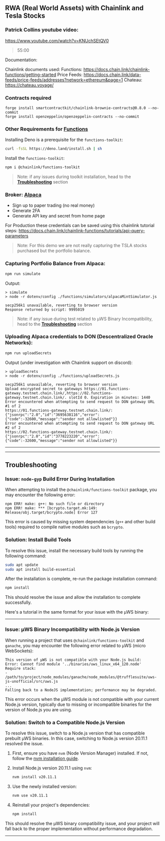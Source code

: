 ## RWA (Real World Assets) with Chainlink and Tesla Stocks

### Patrick Collins youtube video:
https://www.youtube.com/watch?v=KNUchSEtQV0
> 55:00

Documentation:

Chainlink documents used:
Functions: https://docs.chain.link/chainlink-functions/getting-started
Price Feeds: https://docs.chain.link/data-feeds/price-feeds/addresses?network=ethereum&page=1
Chateau: https://chateau.voyage/

### Contracts required
```shell
forge install smartcontractkit/chainlink-brownie-contracts@0.8.0 --no-commit
forge install openzeppelin/openzeppelin-contracts --no-commit
```


### Other Requirements for [Functions](https://www.npmjs.com/package/@chainlink/functions-toolkit)

Installing Deno is a prerequisite for the `functions-toolkit`:

```bash
curl -fsSL https://deno.land/install.sh | sh
```

Install the `functions-toolkit`:

```bash
npm i @chainlink/functions-toolkit
```
> Note: if any issues during toolkit installation, head to the [**Troubleshooting**](#troubleshooting) section

### Broker: [Alpaca](https://alpaca.markets/)
* Sign up to paper trading (no real money)
* Generate 2FA
* Generate API key and secret from home page
    

For Production these credentials can be saved using this chainlink tutorial steps:
https://docs.chain.link/chainlink-functions/tutorials/api-query-parameters

>Note: For this demo we are not really capturing the TSLA stocks purchased but the portfolio balance.

### Capturing Portfolio Balance from Alpaca:

```bash
npm run simulate
```
Output:
```
> simulate
> node -r dotenv/config ./functions/simulators/alpacaMintSimulator.js

secp256k1 unavailable, reverting to browser version
Response returned by script: 9995019
```

> Note: if any issue during test related to µWS Binary Incompatibility, head to the [**Troubleshooting**](#troubleshooting) section

### Uploading Alpaca credentials to DON (Descentralized Oracle Networks):

```bash
npm run uploadSecrets
```
Output (under investigation with Chainlink support on discord):
```
> uploadSecrets
> node -r dotenv/config ./functions/uploadSecrets.js

secp256k1 unavailable, reverting to browser version
Upload encrypted secret to gateways https://01.functions-gateway.testnet.chain.link/,https://02.functions-gateway.testnet.chain.link/. slotId 0. Expiration in minutes: 1440
Error encountered when attempting to send request to DON gateway URL #1 of 2
https://01.functions-gateway.testnet.chain.link/:
{"jsonrpc":"2.0","id":"3695638116","error":{"code":-32600,"message":"sender not allowlisted"}}
Error encountered when attempting to send request to DON gateway URL #2 of 2
https://02.functions-gateway.testnet.chain.link/:
{"jsonrpc":"2.0","id":"3778223220","error":{"code":-32600,"message":"sender not allowlisted"}}
```




---


---
## Troubleshooting
### Issue: `node-gyp` Build Error During Installation

When attempting to install the `@chainlink/functions-toolkit` package, you may encounter the following error:

```
npm ERR! make: g++: No such file or directory
npm ERR! make: *** [bcrypto.target.mk:149: Release/obj.target/bcrypto.node] Error 127
```

This error is caused by missing system dependencies (`g++` and other build tools) required to compile native modules such as `bcrypto`.

### Solution: Install Build Tools

To resolve this issue, install the necessary build tools by running the following command:

```bash
sudo apt update
sudo apt install build-essential
```

After the installation is complete, re-run the package installation command:

```bash
npm install
```

This should resolve the issue and allow the installation to complete successfully.

Here's a tutorial in the same format for your issue with the µWS binary:

---

### Issue: µWS Binary Incompatibility with Node.js Version

When running a project that uses `@chainlink/functions-toolkit` and `ganache`, you may encounter the following error related to µWS (micro WebSockets):

```
This version of µWS is not compatible with your Node.js build:
Error: Cannot find module '../binaries/uws_linux_x64_120.node'
Require stack:
- /path/to/project/node_modules/ganache/node_modules/@trufflesuite/uws-js-unofficial/src/uws.js
...
Falling back to a NodeJS implementation; performance may be degraded.
```

This error occurs when the µWS module is not compatible with your current Node.js version, typically due to missing or incompatible binaries for the version of Node.js you are using.

### Solution: Switch to a Compatible Node.js Version

To resolve this issue, switch to a Node.js version that has compatible prebuilt µWS binaries. In this case, switching to Node.js version 20.11.1 resolved the issue.

1. First, ensure you have `nvm` (Node Version Manager) installed. If not, follow the [nvm installation guide](https://github.com/nvm-sh/nvm#installing-and-updating).

2. Install Node.js version 20.11.1 using `nvm`:

    ```bash
    nvm install v20.11.1
    ```

3. Use the newly installed version:

    ```bash
    nvm use v20.11.1
    ```

4. Reinstall your project's dependencies:

    ```bash
    npm install
    ```

This should resolve the µWS binary compatibility issue, and your project will fall back to the proper implementation without performance degradation.

---
